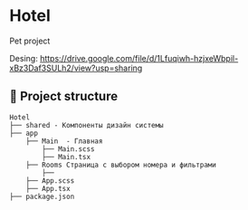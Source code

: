 # Hotel
Pet project

Desing: https://drive.google.com/file/d/1Lfuqiwh-hzjxeWbpil-xBz3Daf3SULh2/view?usp=sharing


## :open_file_folder: Project structure

```
Hotel
├── shared - Компоненты дизайн системы 
├── app 
    ├── Main  - Главная
        ├── Main.scss
        ├── Main.tsx
    ├── Rooms Страница с выбором номера и фильтрами  
        ├──       
    ├── App.scss
    ├── App.tsx
├── package.json

```
